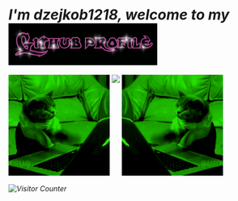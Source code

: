 <div>
<h1 style="margin-right: auto; margin-left:auto;"><i>I'm dzejkob1218, welcome to my <i> <img src="title.gif" align="center"/> </h1> 
  </div>
  
<div>
  <img src="left_cat.gif" width="200" height="200"/>
  <img align="top" src="https://github-readme-stats.vercel.app/api/top-langs/?username=dzejkob1218&langs_count=6&title_color=ffffff&text_color=ffffff&layout=compact&theme=github_dark&hide=blade,scss,shell" />
   <img src="right_cat.gif" width="200" height="200"/>
</div>
  
  ![Visitor Counter](https://visitor-badge.laobi.icu/badge?page_id=CharalambosIoannou.dzejkon1218)
